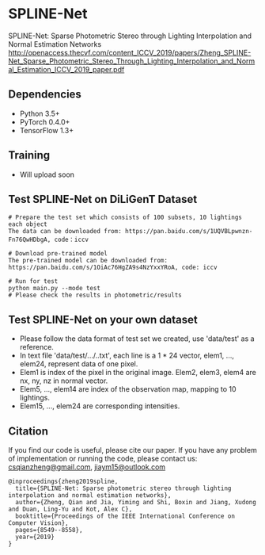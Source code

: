 # SPLINE-Net
SPLINE-Net: Sparse Photometric Stereo through Lighting Interpolation and Normal Estimation Networks
http://openaccess.thecvf.com/content_ICCV_2019/papers/Zheng_SPLINE-Net_Sparse_Photometric_Stereo_Through_Lighting_Interpolation_and_Normal_Estimation_ICCV_2019_paper.pdf <br>

## Dependencies

- Python 3.5+
- PyTorch 0.4.0+
- TensorFlow 1.3+

## Training 

- Will upload soon

## Test SPLINE-Net on DiLiGenT Dataset

```shell
# Prepare the test set which consists of 100 subsets, 10 lightings each object
The data can be downloaded from: https://pan.baidu.com/s/1UQVBLpwnzn-Fn76QwHDbgA, code：iccv 

# Download pre-trained model
The pre-trained model can be downloaded from: https://pan.baidu.com/s/1OiAc76HgZA9s4NzYxxYRoA, code: iccv

# Run for test
python main.py --mode test
# Please check the results in photometric/results
```

## Test SPLINE-Net on your own dataset
- Please follow the data format of test set we created, use 'data/test' as a reference.
- In text file 'data/test/.../..txt', each line is a 1 * 24 vector, elem1, ..., elem24, represent data of one pixel. 
- Elem1 is index of the pixel in the original image. Elem2, elem3, elem4 are nx, ny, nz in normal vector.
- Elem5, ..., elem14 are index of the observation map, mapping to 10 lightings.
- Elem15, ..., elem24 are corresponding intensities.

## Citation
If you find our code is useful, please cite our paper. If you have any problem of implementation or running the code, please contact us: csqianzheng@gmail.com, jiaym15@outlook.com 
```
@inproceedings{zheng2019spline,
  title={SPLINE-Net: Sparse photometric stereo through lighting interpolation and normal estimation networks},
  author={Zheng, Qian and Jia, Yiming and Shi, Boxin and Jiang, Xudong and Duan, Ling-Yu and Kot, Alex C},
  booktitle={Proceedings of the IEEE International Conference on Computer Vision},
  pages={8549--8558},
  year={2019}
}
```
